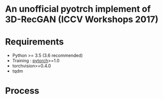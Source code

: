 # An unofficial pyotrch implement of 3D-RecGAN (ICCV Workshops 2017)

# Requirements

- Python \>= 3.5 (3.6 recommended)
- Training : [pytorch](https://github.com/pytorch/pytorch)>=1.0
- torchvision>=0.4.0
- tqdm

# Process
